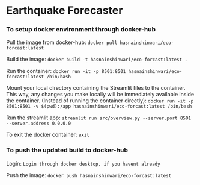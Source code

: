 # Earthquake Forecaster

### To setup docker environment through docker-hub

Pull the image from docker-hub:
`docker pull hasnainshinwari/eco-forcast:latest`

Build the image:
`docker build -t hasnainshinwari/eco-forcast:latest .`

Run the container:
`docker run -it -p 8501:8501 hasnainshinwari/eco-forcast:latest /bin/bash`

Mount your local directory containing the Streamlit files to the container. This way, any changes you make locally will be immediately available inside the container. (Instead of running the container directly):
`docker run -it -p 8501:8501 -v $(pwd):/app hasnainshinwari/eco-forcast:latest /bin/bash`

Run the streamlit app:
`streamlit run src/overview.py --server.port 8501 --server.address 0.0.0.0`

To exit the docker container:
`exit`

### To push the updated build to docker-hub

Login:
`Login through docker desktop, if you havent already`

Push the image:
`docker push hasnainshinwari/eco-forcast:latest`